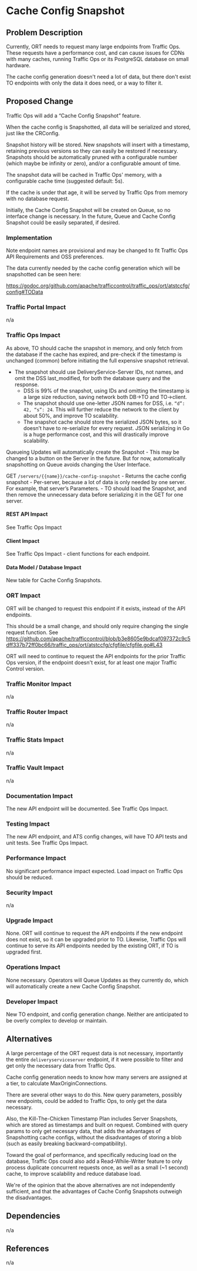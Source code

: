 <!--
Licensed to the Apache Software Foundation (ASF) under one
or more contributor license agreements.  See the NOTICE file
distributed with this work for additional information
regarding copyright ownership.  The ASF licenses this file
to you under the Apache License, Version 2.0 (the
"License"); you may not use this file except in compliance
with the License.  You may obtain a copy of the License at

    http://www.apache.org/licenses/LICENSE-2.0

Unless required by applicable law or agreed to in writing,
software distributed under the License is distributed on an
"AS IS" BASIS, WITHOUT WARRANTIES OR CONDITIONS OF ANY
KIND, either express or implied.  See the License for the
specific language governing permissions and limitations
under the License.
-->
# Cache Config Snapshot

## Problem Description

Currently, ORT needs to request many large endpoints from Traffic Ops. These requests have a performance cost, and can cause issues for CDNs with many caches, running Traffic Ops or its PostgreSQL database on small hardware.

The cache config generation doesn't need a lot of data, but there don't exist TO endpoints with only the data it does need, or a way to filter it.

## Proposed Change

Traffic Ops will add a “Cache Config Snapshot” feature.

When the cache config is Snapshotted, all data will be serialized and stored, just like the CRConfig.

Snapshot history will be stored. New snapshots will insert with a timestamp, retaining previous versions so they can easily be restored if necessary. Snapshots should be automatically pruned with a configurable number (which maybe be infinity or zero), and/or a configurable amount of time.

The snapshot data will be cached in Traffic Ops' memory, with a configurable cache time (suggested default: 5s).

If the cache is under that age, it will be served by Traffic Ops from memory with no database request.

Initially, the Cache Config Snapshot will be created on Queue, so no interface change is necessary. In the future, Queue and Cache Config Snapshot could be easily separated, if desired.

### Implementation

Note endpoint names are provisional and may be changed to fit Traffic Ops API Requirements and OSS preferences.

The data currently needed by the cache config generation which will be snapshotted can be seen here:

https://godoc.org/github.com/apache/trafficcontrol/traffic_ops/ort/atstccfg/config#TOData

### Traffic Portal Impact

n/a

### Traffic Ops Impact

As above, TO should cache the snapshot in memory, and only fetch from the database if the cache has expired, and pre-check if the timestamp is unchanged (common) before initiating the full expensive snapshot retrieval.

- The snapshot should use DeliveryService-Server IDs, not names, and omit the DSS last_modified, for both the database query and the response.
    - DSS is 99% of the snapshot, using IDs and omitting the timestamp is a large size  reduction, saving network both DB->TO  and TO->client.
    - The snapshot should use one-letter JSON names for DSS, i.e. `“d”: 42, “s”: 24`. This will further reduce the network to the client by about 50%, and improve TO scalability.
    - The snapshot cache should store the serialized JSON bytes, so it doesn’t have to re-serialize for every request. JSON serializing in Go is a huge performance cost, and this will drastically improve scalability.

Queueing Updates will automatically create the Snapshot
    - This may be changed to a button on the Server in the future. But for now, automatically snapshotting on Queue avoids changing the User Interface.

GET `/servers/{{name}}/cache-config-snapshot`
    - Returns the cache config snapshot
    - Per-server, because a lot of data is only needed by one server. For example, that server’s Parameters.
    - TO should load the Snapshot, and then remove the unnecessary data before serializing it in the GET for one server.

#### REST API Impact

See Traffic Ops Impact

#### Client Impact

See Traffic Ops Impact - client functions for each endpoint.

#### Data Model / Database Impact

New table for Cache Config Snapshots.

### ORT Impact

ORT will be changed to request this endpoint if it exists, instead of the API endpoints.

This should be a small change, and should only require changing the single request function. See https://github.com/apache/trafficcontrol/blob/b3e8605e9bdcaf097372c9c5dff337b72ff0bc66/traffic_ops/ort/atstccfg/cfgfile/cfgfile.go#L43

ORT will need to continue to request the API endpoints for the prior Traffic Ops version, if the endpoint doesn't exist, for at least one major Traffic Control version.

### Traffic Monitor Impact

n/a

### Traffic Router Impact

n/a

### Traffic Stats Impact

n/a

### Traffic Vault Impact

n/a

### Documentation Impact

The new API endpoint will be documented. See Traffic Ops Impact.

### Testing Impact

The new API endpoint, and ATS config changes, will have TO API tests and unit tests. See Traffic Ops Impact.

### Performance Impact

No significant performance impact expected. Load impact on Traffic Ops should be reduced.

### Security Impact

n/a

### Upgrade Impact

None. ORT will continue to request the API endpoints if the new endpoint does not exist, so it can be upgraded prior to TO. Likewise, Traffic Ops will continue to serve its API endpoints needed by the existing ORT, if TO is upgraded first.

### Operations Impact

None necessary. Operators will Queue Updates as they currently do, which will automatically create a new Cache Config Snapshot.


### Developer Impact

New TO endpoint, and config generation change. Neither are anticipated to be overly complex to develop or maintain.

## Alternatives

A large percentage of the ORT request data is not necessary, importantly the entire `deliveryserviceserver` endpoint, if it were possible to filter and get only the necessary data from Traffic Ops.

Cache config generation needs to know how many servers are assigned at a tier, to calculate MaxOriginConnections.

There are several other ways to do this. New query parameters, possibly new endpoints, could be added to Traffic Ops, to only get the data necessary.

Also, the Kill-The-Chicken Timestamp Plan includes Server Snapshots, which are stored as timestamps and built on request. Combined with query params to only get necessary data, that adds the advantages of Snapshotting cache configs, without the disadvantages of storing a blob (such as easily breaking backward-compatibility).

Toward the goal of performance, and specifically reducing load on the database, Traffic Ops could also add a Read-While-Writer feature to only process duplicate concurrent requests once, as well as a small (~1 second) cache, to improve scalability and reduce database load.

We're of the opinion that the above alternatives are not independently sufficient, and that the advantages of Cache Config Snapshots outweigh the disadvantages.

## Dependencies

n/a

## References

n/a
